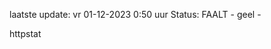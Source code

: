 laatste update: 
vr 01-12-2023  0:50   uur 
Status: FAALT - geel - 
<div class="service Y">httpstat</div>